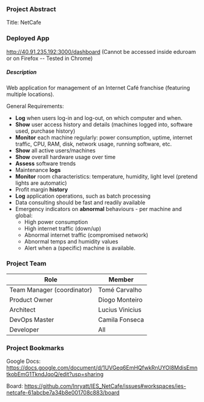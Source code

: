 ### Project Abstract

Title: NetCafe

### Deployed App

http://40.91.235.192:3000/dashboard
(Cannot be accessed inside eduroam or on Firefox -- Tested in Chrome)

##### Description

Web application for management of an Internet Café franchise (featuring multiple locations).

General Requirements:

- **Log** when users log-in and log-out, on which computer and when.
- **Show** user access history and details (machines logged into, software used, purchase history)
- **Monitor** each machine regularly: power consumption, uptime, internet traffic, CPU, RAM, disk, network usage, running software, etc.
- **Show** all active users/machines
- **Show** overall hardware usage over time 
- **Assess** software trends
- Maintenance **logs**
- **Monitor** room characteristics: temperature, humidity, light level (pretend lights are automatic)
- Profit margin **history**
- **Log** application operations, such as batch processing
- Data consulting should be fast and readily available
- Emergency indicators on **abnormal** behaviours - per machine and global:
  - High power consumption
  - High internet traffic (down/up) 
  - Abnormal internet traffic (compromised network)
  - Abnormal temps and humidity values
  - Alert when a (specific) machine is available.



### Project Team

| Role                       | Member          |
| -------------------------- | --------------- |
| Team Manager (coordinator) | Tomé Carvalho   |
| Product Owner              | Diogo Monteiro  |
| Architect                  | Lucius Vinicius |
| DevOps Master              | Camila Fonseca  |
| Developer                  | All             |



### Project Bookmarks

Google Docs: https://docs.google.com/document/d/1UVGeq6EmHQfwkRnUYOl8MdisEmntkobEmG1TkndJqoQ/edit?usp=sharing

Board: https://github.com/Inryatt/IES_NetCafe/issues#workspaces/ies-netcafe-61abcbe7a34b8e001708c883/board


